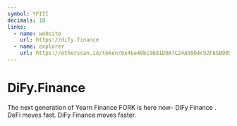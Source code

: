 ```yaml
---
symbol: YFIII
decimals: 18
links:
  - name: website
    url: https://dify.finance
  - name: explorer
    url: https://etherscan.io/token/0x4be40bc9681D0A7C24A99b4c92F85B9053Fc2A45
---
```


# DiFy.Finance

The next generation of Yearn Finance FORK is here now- DiFy Finance . DeFi moves fast. DiFy Finance moves faster.
